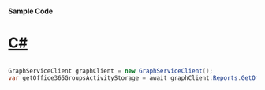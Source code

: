 #### Sample Code
# [C#](#tab/Csharp)

```C#

GraphServiceClient graphClient = new GraphServiceClient();
var getOffice365GroupsActivityStorage = await graphClient.Reports.GetOffice365GroupsActivityStorage().Request().GetAsync();

```